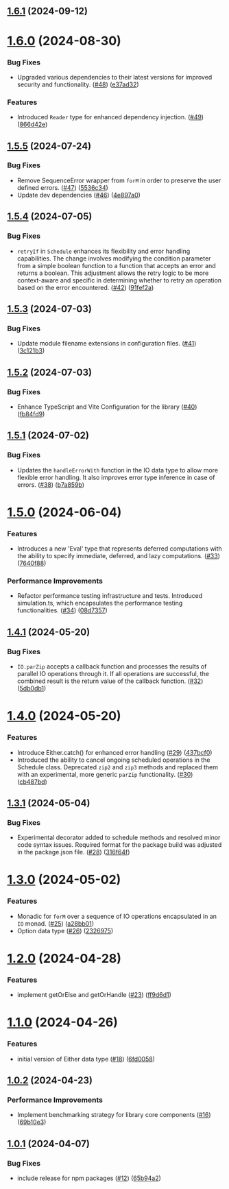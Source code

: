 ## [1.6.1](https://github.com/gabriel-bornea/monadyssey/compare/v1.6.0...v1.6.1) (2024-09-12)

# [1.6.0](https://github.com/gabriel-bornea/monadyssey/compare/v1.5.5...v1.6.0) (2024-08-30)


### Bug Fixes

* Upgraded various dependencies to their latest versions for improved security and functionality. ([#48](https://github.com/gabriel-bornea/monadyssey/issues/48)) ([e37ad32](https://github.com/gabriel-bornea/monadyssey/commit/e37ad324c9b35562f738dfedf6a230df1a2fd711))


### Features

* Introduced `Reader` type for enhanced dependency injection. ([#49](https://github.com/gabriel-bornea/monadyssey/issues/49)) ([866d42e](https://github.com/gabriel-bornea/monadyssey/commit/866d42e42d00bc997f60ad9879489b29b9a951b7))

## [1.5.5](https://github.com/gabriel-bornea/monadyssey/compare/v1.5.4...v1.5.5) (2024-07-24)


### Bug Fixes

* Remove SequenceError wrapper from `forM` in order to preserve the user defined errors. ([#47](https://github.com/gabriel-bornea/monadyssey/issues/47)) ([5536c34](https://github.com/gabriel-bornea/monadyssey/commit/5536c345b39560bda46c071f17b335f98ecaded3))
* Update dev dependencies ([#46](https://github.com/gabriel-bornea/monadyssey/issues/46)) ([4e897a0](https://github.com/gabriel-bornea/monadyssey/commit/4e897a03b9e554b5f5a327d324f6b1584c5b7aac))

## [1.5.4](https://github.com/gabriel-bornea/monadyssey/compare/v1.5.3...v1.5.4) (2024-07-05)


### Bug Fixes

* `retryIf` in `Schedule` enhances its flexibility and error handling capabilities. The change involves modifying the condition parameter from a simple boolean function to a function that accepts an error and returns a boolean. This adjustment allows the retry logic to be more context-aware and specific in determining whether to retry an operation based on the error encountered. ([#42](https://github.com/gabriel-bornea/monadyssey/issues/42)) ([91fef2a](https://github.com/gabriel-bornea/monadyssey/commit/91fef2a213ea89a28ff6cc392b2140401b73f2e4))

## [1.5.3](https://github.com/gabriel-bornea/monadyssey/compare/v1.5.2...v1.5.3) (2024-07-03)


### Bug Fixes

* Update module filename extensions in configuration files. ([#41](https://github.com/gabriel-bornea/monadyssey/issues/41)) ([3c121b3](https://github.com/gabriel-bornea/monadyssey/commit/3c121b3959b1e25374c2e1acc7756273c9168319))

## [1.5.2](https://github.com/gabriel-bornea/monadyssey/compare/v1.5.1...v1.5.2) (2024-07-03)


### Bug Fixes

* Enhance TypeScript and Vite Configuration for the library ([#40](https://github.com/gabriel-bornea/monadyssey/issues/40)) ([fb84fd9](https://github.com/gabriel-bornea/monadyssey/commit/fb84fd95a33351a44c6f8cb0ed93a20474d561fa))

## [1.5.1](https://github.com/gabriel-bornea/monadyssey/compare/v1.5.0...v1.5.1) (2024-07-02)


### Bug Fixes

* Updates the `handleErrorWith` function in the IO data type to allow more flexible error handling. It also improves error type inference in case of errors. ([#38](https://github.com/gabriel-bornea/monadyssey/issues/38)) ([b7a859b](https://github.com/gabriel-bornea/monadyssey/commit/b7a859b6907cbc447fa10cb0a835803c6b55cd3b))

# [1.5.0](https://github.com/gabriel-bornea/monadyssey/compare/v1.4.1...v1.5.0) (2024-06-04)


### Features

* Introduces a new 'Eval' type that represents deferred computations with the ability to specify immediate, deferred, and lazy computations. ([#33](https://github.com/gabriel-bornea/monadyssey/issues/33)) ([7640f88](https://github.com/gabriel-bornea/monadyssey/commit/7640f883b5679b312520f9fe5b9ddb042c56f369))


### Performance Improvements

* Refactor performance testing infrastructure and tests. Introduced simulation.ts, which encapsulates the performance testing functionalities. ([#34](https://github.com/gabriel-bornea/monadyssey/issues/34)) ([08d7357](https://github.com/gabriel-bornea/monadyssey/commit/08d73576e67a0f40f07a3d0e55fb85b7a4ebd5ea))

## [1.4.1](https://github.com/gabriel-bornea/monadyssey/compare/v1.4.0...v1.4.1) (2024-05-20)


### Bug Fixes

* `IO.parZip` accepts a callback function and processes the results of parallel IO operations through it. If all operations are successful, the combined result is the return value of the callback function. ([#32](https://github.com/gabriel-bornea/monadyssey/issues/32)) ([5db0db1](https://github.com/gabriel-bornea/monadyssey/commit/5db0db1d5b31bb6487c0d56996f6ea5e9b60e854))

# [1.4.0](https://github.com/gabriel-bornea/monadyssey/compare/v1.3.1...v1.4.0) (2024-05-20)


### Features

* Introduce Either.catch() for enhanced error handling ([#29](https://github.com/gabriel-bornea/monadyssey/issues/29)) ([437bcf0](https://github.com/gabriel-bornea/monadyssey/commit/437bcf0f4e78498af535872d03aa53c4f11046cd))
* Introduced the ability to cancel ongoing scheduled operations in the Schedule class. Deprecated `zip2` and `zip3` methods and replaced them with an experimental, more generic `parZip` functionality. ([#30](https://github.com/gabriel-bornea/monadyssey/issues/30)) ([cb487bd](https://github.com/gabriel-bornea/monadyssey/commit/cb487bdc03557079e7b4d15f2eb70bcc3e7fd0b9))

## [1.3.1](https://github.com/gabriel-bornea/monadyssey/compare/v1.3.0...v1.3.1) (2024-05-04)


### Bug Fixes

* Experimental decorator added to schedule methods and resolved minor code syntax issues. Required format for the package build was adjusted in the package.json file. ([#28](https://github.com/gabriel-bornea/monadyssey/issues/28)) ([316f64f](https://github.com/gabriel-bornea/monadyssey/commit/316f64f1dbf85efd2c35be9a2b3297f0a1510581))

# [1.3.0](https://github.com/gabriel-bornea/monadyssey/compare/v1.2.0...v1.3.0) (2024-05-02)


### Features

* Monadic for `forM` over a sequence of IO operations encapsulated in an `IO` monad. ([#25](https://github.com/gabriel-bornea/monadyssey/issues/25)) ([a28bb01](https://github.com/gabriel-bornea/monadyssey/commit/a28bb017431b6fb70a39d0dc60037abfb0fcde8b))
* Option data type ([#26](https://github.com/gabriel-bornea/monadyssey/issues/26)) ([2326975](https://github.com/gabriel-bornea/monadyssey/commit/2326975c06c154147024e387ccf1530828e09f68))

# [1.2.0](https://github.com/gabriel-bornea/monadyssey/compare/v1.1.0...v1.2.0) (2024-04-28)


### Features

* implement getOrElse and getOrHandle ([#23](https://github.com/gabriel-bornea/monadyssey/issues/23)) ([ff9d6d1](https://github.com/gabriel-bornea/monadyssey/commit/ff9d6d15cd30cf1979771f2b96cf28a99efadb92))

# [1.1.0](https://github.com/gabriel-bornea/monadyssey/compare/v1.0.2...v1.1.0) (2024-04-26)


### Features

* initial version of Either data type ([#18](https://github.com/gabriel-bornea/monadyssey/issues/18)) ([6fd0058](https://github.com/gabriel-bornea/monadyssey/commit/6fd0058390f52198a83916694d6f5badaef741dd))

## [1.0.2](https://github.com/gabriel-bornea/monadyssey/compare/v1.0.1...v1.0.2) (2024-04-23)


### Performance Improvements

* Implement benchmarking strategy for library core components ([#16](https://github.com/gabriel-bornea/monadyssey/issues/16)) ([69b10e3](https://github.com/gabriel-bornea/monadyssey/commit/69b10e374046b29e4c8b69525a4b7fd74c15c8ac))

## [1.0.1](https://github.com/gabriel-bornea/monadyssey/compare/v1.0.0...v1.0.1) (2024-04-07)


### Bug Fixes

* include release for npm packages ([#12](https://github.com/gabriel-bornea/monadyssey/issues/12)) ([65b94a2](https://github.com/gabriel-bornea/monadyssey/commit/65b94a229c2e8e377cb9fe62cdeb9dadf95fe58c))
